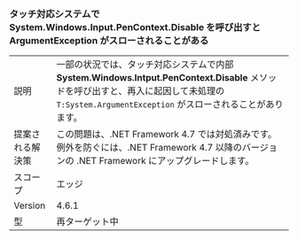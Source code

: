 ### <a name="calls-to-systemwindowsinputpencontextdisable-on-touch-enabled-systems-may-throw-an-argumentexception"></a>タッチ対応システムで System.Windows.Input.PenContext.Disable を呼び出すと ArgumentException がスローされることがある

|   |   |
|---|---|
|説明|一部の状況では、タッチ対応システムで内部 <strong>System.Windows.Intput.PenContext.Disable</strong> メソッドを呼び出すと、再入に起因して未処理の <code>T:System.ArgumentException</code> がスローされることがあります。|
|提案される解決策|この問題は、.NET Framework 4.7 では対処済みです。 例外を防ぐには、.NET Framework 4.7 以降のバージョンの .NET Framework にアップグレードします。|
|スコープ|エッジ|
|Version|4.6.1|
|型|再ターゲット中|

